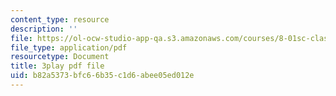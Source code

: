 ```yaml
---
content_type: resource
description: ''
file: https://ol-ocw-studio-app-qa.s3.amazonaws.com/courses/8-01sc-classical-mechanics-fall-2016/b82a5373bfc66b35c1d6abee05ed012e_Q3v_2znHCvg.pdf
file_type: application/pdf
resourcetype: Document
title: 3play pdf file
uid: b82a5373-bfc6-6b35-c1d6-abee05ed012e
---
```

